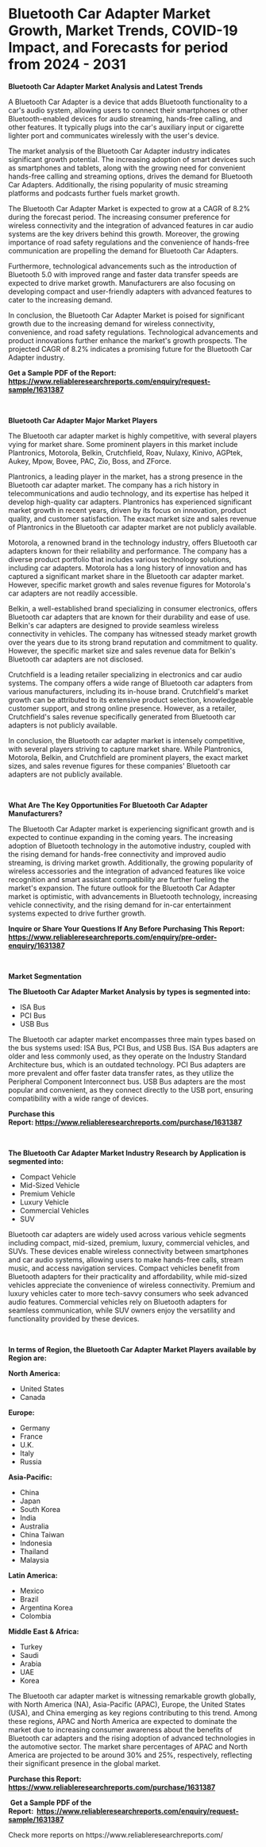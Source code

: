 <p><h1>Bluetooth Car Adapter Market Growth, Market Trends, COVID-19 Impact, and Forecasts for period from 2024 - 2031</h1></p><p><strong>Bluetooth Car Adapter Market Analysis and Latest Trends</strong></p>
<p><p>A Bluetooth Car Adapter is a device that adds Bluetooth functionality to a car's audio system, allowing users to connect their smartphones or other Bluetooth-enabled devices for audio streaming, hands-free calling, and other features. It typically plugs into the car's auxiliary input or cigarette lighter port and communicates wirelessly with the user's device.</p><p>The market analysis of the Bluetooth Car Adapter industry indicates significant growth potential. The increasing adoption of smart devices such as smartphones and tablets, along with the growing need for convenient hands-free calling and streaming options, drives the demand for Bluetooth Car Adapters. Additionally, the rising popularity of music streaming platforms and podcasts further fuels market growth.</p><p>The Bluetooth Car Adapter Market is expected to grow at a CAGR of 8.2% during the forecast period. The increasing consumer preference for wireless connectivity and the integration of advanced features in car audio systems are the key drivers behind this growth. Moreover, the growing importance of road safety regulations and the convenience of hands-free communication are propelling the demand for Bluetooth Car Adapters.</p><p>Furthermore, technological advancements such as the introduction of Bluetooth 5.0 with improved range and faster data transfer speeds are expected to drive market growth. Manufacturers are also focusing on developing compact and user-friendly adapters with advanced features to cater to the increasing demand.</p><p>In conclusion, the Bluetooth Car Adapter Market is poised for significant growth due to the increasing demand for wireless connectivity, convenience, and road safety regulations. Technological advancements and product innovations further enhance the market's growth prospects. The projected CAGR of 8.2% indicates a promising future for the Bluetooth Car Adapter industry.</p></p>
<p><strong>Get a Sample PDF of the Report:&nbsp; <a href="https://www.reliableresearchreports.com/enquiry/request-sample/1631387">https://www.reliableresearchreports.com/enquiry/request-sample/1631387</a></strong></p>
<p>&nbsp;</p>
<p><strong>Bluetooth Car Adapter Major Market Players</strong></p>
<p><p>The Bluetooth car adapter market is highly competitive, with several players vying for market share. Some prominent players in this market include Plantronics, Motorola, Belkin, Crutchfield, Roav, Nulaxy, Kinivo, AGPtek, Aukey, Mpow, Bovee, PAC, Zio, Boss, and ZForce. </p><p>Plantronics, a leading player in the market, has a strong presence in the Bluetooth car adapter market. The company has a rich history in telecommunications and audio technology, and its expertise has helped it develop high-quality car adapters. Plantronics has experienced significant market growth in recent years, driven by its focus on innovation, product quality, and customer satisfaction. The exact market size and sales revenue of Plantronics in the Bluetooth car adapter market are not publicly available. </p><p>Motorola, a renowned brand in the technology industry, offers Bluetooth car adapters known for their reliability and performance. The company has a diverse product portfolio that includes various technology solutions, including car adapters. Motorola has a long history of innovation and has captured a significant market share in the Bluetooth car adapter market. However, specific market growth and sales revenue figures for Motorola's car adapters are not readily accessible.</p><p>Belkin, a well-established brand specializing in consumer electronics, offers Bluetooth car adapters that are known for their durability and ease of use. Belkin's car adapters are designed to provide seamless wireless connectivity in vehicles. The company has witnessed steady market growth over the years due to its strong brand reputation and commitment to quality. However, the specific market size and sales revenue data for Belkin's Bluetooth car adapters are not disclosed.</p><p>Crutchfield is a leading retailer specializing in electronics and car audio systems. The company offers a wide range of Bluetooth car adapters from various manufacturers, including its in-house brand. Crutchfield's market growth can be attributed to its extensive product selection, knowledgeable customer support, and strong online presence. However, as a retailer, Crutchfield's sales revenue specifically generated from Bluetooth car adapters is not publicly available.</p><p>In conclusion, the Bluetooth car adapter market is intensely competitive, with several players striving to capture market share. While Plantronics, Motorola, Belkin, and Crutchfield are prominent players, the exact market sizes, and sales revenue figures for these companies' Bluetooth car adapters are not publicly available.</p></p>
<p>&nbsp;</p>
<p><strong>What Are The Key Opportunities For Bluetooth Car Adapter Manufacturers?</strong></p>
<p><p>The Bluetooth Car Adapter market is experiencing significant growth and is expected to continue expanding in the coming years. The increasing adoption of Bluetooth technology in the automotive industry, coupled with the rising demand for hands-free connectivity and improved audio streaming, is driving market growth. Additionally, the growing popularity of wireless accessories and the integration of advanced features like voice recognition and smart assistant compatibility are further fueling the market's expansion. The future outlook for the Bluetooth Car Adapter market is optimistic, with advancements in Bluetooth technology, increasing vehicle connectivity, and the rising demand for in-car entertainment systems expected to drive further growth.</p></p>
<p><strong>Inquire or Share Your Questions If Any Before Purchasing This Report: <a href="https://www.reliableresearchreports.com/enquiry/pre-order-enquiry/1631387">https://www.reliableresearchreports.com/enquiry/pre-order-enquiry/1631387</a></strong></p>
<p>&nbsp;</p>
<p><strong>Market Segmentation</strong></p>
<p><strong>The Bluetooth Car Adapter Market Analysis by types is segmented into:</strong></p>
<p><ul><li>ISA Bus</li><li>PCI Bus</li><li>USB Bus</li></ul></p>
<p><p>The Bluetooth car adapter market encompasses three main types based on the bus systems used: ISA Bus, PCI Bus, and USB Bus. ISA Bus adapters are older and less commonly used, as they operate on the Industry Standard Architecture bus, which is an outdated technology. PCI Bus adapters are more prevalent and offer faster data transfer rates, as they utilize the Peripheral Component Interconnect bus. USB Bus adapters are the most popular and convenient, as they connect directly to the USB port, ensuring compatibility with a wide range of devices.</p></p>
<p><strong>Purchase this Report:&nbsp;<a href="https://www.reliableresearchreports.com/purchase/1631387">https://www.reliableresearchreports.com/purchase/1631387</a></strong></p>
<p>&nbsp;</p>
<p><strong>The Bluetooth Car Adapter Market Industry Research by Application is segmented into:</strong></p>
<p><ul><li>Compact Vehicle</li><li>Mid-Sized Vehicle</li><li>Premium Vehicle</li><li>Luxury Vehicle</li><li>Commercial Vehicles</li><li>SUV</li></ul></p>
<p><p>Bluetooth car adapters are widely used across various vehicle segments including compact, mid-sized, premium, luxury, commercial vehicles, and SUVs. These devices enable wireless connectivity between smartphones and car audio systems, allowing users to make hands-free calls, stream music, and access navigation services. Compact vehicles benefit from Bluetooth adapters for their practicality and affordability, while mid-sized vehicles appreciate the convenience of wireless connectivity. Premium and luxury vehicles cater to more tech-savvy consumers who seek advanced audio features. Commercial vehicles rely on Bluetooth adapters for seamless communication, while SUV owners enjoy the versatility and functionality provided by these devices.</p></p>
<p>&nbsp;</p>
<p><strong>In terms of Region, the Bluetooth Car Adapter Market Players available by Region are:</strong></p>
<p>
    <p> <strong> North America: </strong>
        <ul>
            <li>United States</li>
            <li>Canada</li>
        </ul>
        </p> 
    <p> <strong> Europe: </strong>
        <ul>
            <li>Germany</li>
            <li>France</li>
            <li>U.K.</li>
            <li>Italy</li>
            <li>Russia</li>
        </ul>
        </p> 
    <p> <strong> Asia-Pacific: </strong>
        <ul>
            <li>China</li>
            <li>Japan</li>
            <li>South Korea</li>
            <li>India</li>
            <li>Australia</li>
            <li>China Taiwan</li>
            <li>Indonesia</li>
            <li>Thailand</li>
            <li>Malaysia</li>
        </ul>
        </p> 
    <p> <strong> Latin America: </strong>
        <ul>
            <li>Mexico</li>
            <li>Brazil</li>
            <li>Argentina Korea</li>
            <li>Colombia</li>
        </ul>
        </p> 
    <p> <strong> Middle East & Africa: </strong>
        <ul>
            <li>Turkey</li>
            <li>Saudi</li>
            <li>Arabia</li>
            <li>UAE</li>
            <li>Korea</li>
        </ul>
    </p>
    </p>
<p><p>The Bluetooth car adapter market is witnessing remarkable growth globally, with North America (NA), Asia-Pacific (APAC), Europe, the United States (USA), and China emerging as key regions contributing to this trend. Among these regions, APAC and North America are expected to dominate the market due to increasing consumer awareness about the benefits of Bluetooth car adapters and the rising adoption of advanced technologies in the automotive sector. The market share percentages of APAC and North America are projected to be around 30% and 25%, respectively, reflecting their significant presence in the global market.</p></p>
<p><strong>Purchase this Report: <a href="https://www.reliableresearchreports.com/purchase/1631387">https://www.reliableresearchreports.com/purchase/1631387</a></strong></p>
<p>&nbsp;<strong>Get a Sample PDF of the Report:&nbsp;&nbsp;<a href="https://www.reliableresearchreports.com/enquiry/request-sample/1631387">https://www.reliableresearchreports.com/enquiry/request-sample/1631387</a></strong></p>
<p><strong></strong></p>
<p>Check more reports on https://www.reliableresearchreports.com/</p>